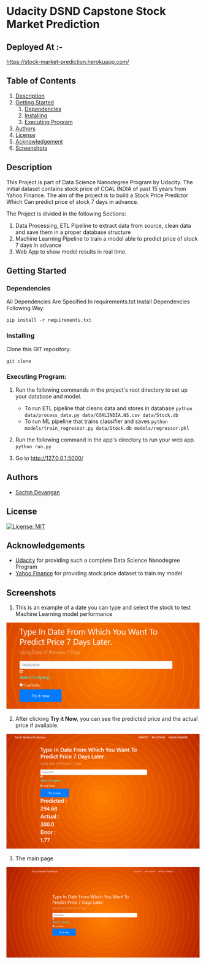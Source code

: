 # Udacity DSND Capstone Stock Market Prediction

## Deployed At :-
https://stock-market-prediction.herokuapp.com/

## Table of Contents
1. [Description](#description)
2. [Getting Started](#getting_started)
	1. [Dependencies](#dependencies)
	2. [Installing](#installing)
	3. [Executing Program](#executing)
3. [Authors](#authors)
4. [License](#license)
5. [Acknowledgement](#acknowledgement)
6. [Screenshots](#screenshots)

<a name="descripton"></a>
## Description

This Project is part of Data Science Nanodegree Program by Udacity.
The initial dataset contains stock price of COAL INDIA of past 15 years from Yahoo Finance. 
The aim of the project is to build a Stock Price Predictor Which Can predict price of stock 7 days in advance.

The Project is divided in the following Sections:

1. Data Processing, ETL Pipeline to extract data from source, clean data and save them in a proper database structure
2. Machine Learning Pipeline to train a model able to predict price of stock 7 days in advance
3. Web App to show model results in real time. 

<a name="getting_started"></a>
## Getting Started

<a name="dependencies"></a>
### Dependencies
All Dependencies Are Specified In requirements.txt
Install Dependencies Following Way:
```
pip install -r requirements.txt
```

<a name="installing"></a>
### Installing
Clone this GIT repository:
```
git clone 
```
<a name="executing"></a>
### Executing Program:
1. Run the following commands in the project's root directory to set up your database and model.

    - To run ETL pipeline that cleans data and stores in database
        `python data/process_data.py data/COALINDIA.NS.csv data/Stock.db`
    - To run ML pipeline that trains classifier and saves
        `python models/train_regressor.py data/Stock.db models/regressor.pkl`

2. Run the following command in the app's directory to run your web app.
    `python run.py`

3. Go to http://127.0.0.1:5000/


<a name="authors"></a>
## Authors

* [Sachin Devangan](https://github.com/sachindevangan)

<a name="license"></a>
## License
[![License: MIT](https://img.shields.io/badge/License-MIT-yellow.svg)](https://opensource.org/licenses/MIT)

<a name="acknowledgement"></a>
## Acknowledgements

* [Udacity](https://www.udacity.com/) for providing such a complete Data Science Nanodegree Program
* [Yahoo Finance](https://in.finance.yahoo.com/) for providing stock price dataset to train my model

<a name="screenshots"></a>
## Screenshots

1. This is an example of a date you can type and select the stock to test Machine Learning model performance

![Sample Input](screenshots/sample_input.PNG)

2. After clicking **Try it Now**, you can see the predicted price and the actual price if available.

![Sample Output](screenshots/sample_output.PNG)

3. The main page

![Main Page](screenshots/main_page.PNG)

